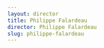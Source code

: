 ```yaml
---
layout: director
title: Philippe Falardeau
director: Philippe Falardeau
slug: philippe-falardeau
---
```

